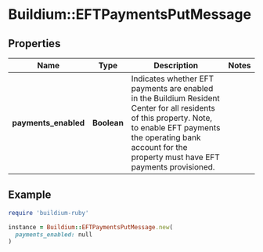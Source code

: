# Buildium::EFTPaymentsPutMessage

## Properties

| Name | Type | Description | Notes |
| ---- | ---- | ----------- | ----- |
| **payments_enabled** | **Boolean** | Indicates whether EFT payments are enabled in the Buildium Resident Center for all residents of this property. Note, to enable EFT payments the operating bank account for the property must have EFT payments provisioned. |  |

## Example

```ruby
require 'buildium-ruby'

instance = Buildium::EFTPaymentsPutMessage.new(
  payments_enabled: null
)
```

